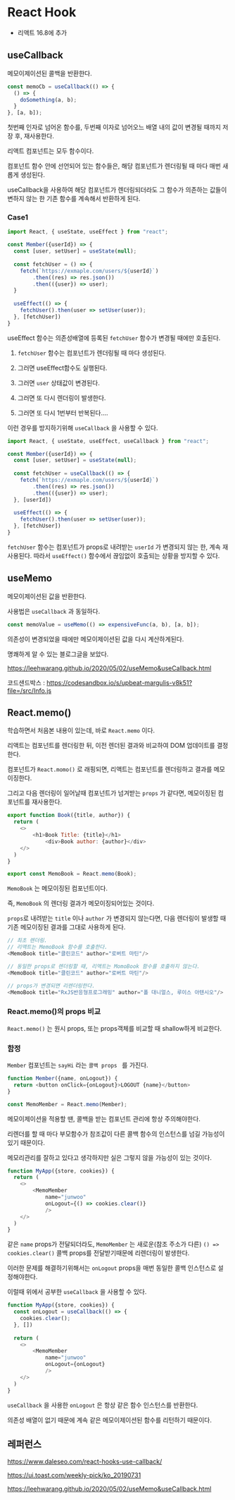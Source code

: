 # React Hook

- 리액트 16.8에 추가



## useCallback

메모이제이션된 콜백을 반환한다.

```javascript
const memoCb = useCallback(() => {
  () => {
    doSomething(a, b);
  }
}, [a, b]);
```

첫번째 인자로 넘어온 함수를, 두번째 이자로 넘어오느 배열 내의 값이 변경될 때까지 저장 후, 재사용한다.

리액트 컴포넌트는 모두 함수이다.

컴포넌트 함수 안에 선언되어 있는 함수들은, 해당 컴포넌트가 렌더링될 때 마다 매번 새롭게 생성된다.

useCallback을 사용하여 해당 컴포넌트가 렌더링되더라도 그 함수가 의존하는 값들이 변하지 않는 한 기존 함수를 계속해서 반환하게 된다.



### Case1

```javascript
import React, { useState, useEffect } from "react";

const Member({userId}) => {
  const [user, setUser] = useState(null);
  
  const fetchUser = () => {
    fetch(`https://exmaple.com/users/${userId}`)
    	.then((res) => res.json())
    	.then(({user}) => user);
  }
  
  useEffect(() => {
    fetchUser().then(user => setUser(user));
  }, [fetchUser])
}
```

useEffect 함수는 의존성배열에 등록된 `fetchUser` 함수가 변경될 때에만 호출된다.

1. `fetchUser` 함수는 컴포넌트가 렌더링될 때 마다 생성된다.

2. 그러면 useEffect함수도 실행된다.

3. 그러면 `user` 상태값이 변경된다.

4. 그러면 또 다시 렌더링이 발생한다.

5. 그러면 또 다시 1번부터 반복된다....



이런 경우를 방지하기위해 `useCallback` 을 사용할 수 있다.

```javascript
import React, { useState, useEffect, useCallback } from "react";

const Member({userId}) => {
  const [user, setUser] = useState(null);
  
  const fetchUser = useCallback(() => {
    fetch(`https://exmaple.com/users/${userId}`)
    	.then((res) => res.json())
    	.then(({user}) => user);
  }, [userId])
  
  useEffect(() => {
    fetchUser().then(user => setUser(user));
  }, [fetchUser])
}
```

`fetchUser` 함수는 컴포넌트가 props로 내려받는 `userId` 가 변경되지 않는 한, 계속 재사용된다.
따라서 `useEffect()` 함수에서 끊임없이 호출되는 상황을 방지할 수 있다.



## useMemo

메모이제이션된 값을 반환한다.

사용법은 `useCallback` 과 동일하다.

```javascript
const memoValue = useMemo(() => expensiveFunc(a, b), [a, b]);
```

의존성이 변경되었을 때에만 메모이제이션된 값을 다시 계산하게된다.

명쾌하게 알 수 있는 블로그글을 보았다.

https://leehwarang.github.io/2020/05/02/useMemo&useCallback.html

코드샌드박스 : https://codesandbox.io/s/upbeat-margulis-v8k51?file=/src/Info.js



## React.memo()

학습하면서 처음본 내용이 있는데, 바로 `React.memo` 이다.

리액트는 컴포넌트를 렌더링한 뒤, 이전 렌더된 결과와 비교하여 DOM 업데이트를 결정한다.

컴포넌트가 `React.momo()` 로 래핑되면, 리액트는 컴포넌트를 렌더링하고 결과를 메모이징한다.

그리고 다음 렌더링이 일어날때 컴포넌트가 넘겨받는 `props` 가 같다면, 메모이징된 컴포넌트를 재사용한다.

```javascript
export function Book({title, author}) {
  return (
  	<>
    	<h1>Book Title: {title}</h1>
			<div>Book author: {author}</div>
    </>
  )
}

export const MemoBook = React.memo(Book);
```

`MemoBook` 는 메모이징된 컴포넌트이다.

즉, `MemoBook` 의 렌더링 결과가 메모이징되어있는 것이다.

`props`로 내려받는 `title` 이나 `author` 가 변경되지 않는다면, 다음 렌더링이 발생할 때 기존 메모이징된 결과를 그대로 사용하게 된다.

```javascript
// 최초 렌더링.
// 리액트는 MemoBook 함수를 호출한다.
<MemoBook title="클린코드" author="로버트 마틴"/>

// 동일한 props로 렌더링할 때, 리액트는 MomoBook 함수를 호출하지 않는다. 
<MemoBook title="클린코드" author="로버트 마틴"/>

// props가 변경되면 리렌더링한다.
<MemoBook title="RxJS반응형프로그래밍" author="폴 대니얼스, 루이스 아텐시오"/>
```



### React.memo()의 props 비교

`React.memo()` 는 원시 props, 또는 props객체를 비교할 때 shallow하게 비교한다.



### 함정

`Member` 컴포넌트는 `sayHi` 라는 `콜백 props ` 를 가진다.

```javascript
function Member({name, onLogout}) {
  return <button onClick={onLogout}>LOGOUT {name}</button>
}

const MemoMember = React.memo(Member);

```

메모이제이션을 적용할 땐, 콜백을 받는 컴포넌트 관리에 항상 주의해야한다.

리렌더를 할 때 마다 부모함수가 참조값이 다른 콜백 함수의 인스턴스를 넘길 가능성이 있기 때문이다.

메모리관리를 잘하고 있다고 생각하지만 실은 그렇지 않을 가능성이 있는 것이다.

```javascript
function MyApp({store, cookies}) {
  return (
  	<>
    	<MemoMember 
    		name="junwoo" 
    		onLogout={() => cookies.clear()}
			/>
    </>
  )
}
```

같은 `name` props가 전달되더라도, `MemoMember` 는 새로운(참조 주소가 다른) `() => cookies.clear()` 콜백 props를 전달받기때문에 리렌더링이 발생한다.

이러한 문제를 해결하기위해서는 `onLogout` props을 매번 동일한 콜백 인스턴스로 설정해야한다.

이럴때 위에서 공부한 `useCallback` 을 사용할 수 있다.

```javascript
function MyApp({store, cookies}) {
  const onLogout = useCallback(() => {
    cookies.clear();
  }, [])
  
  return (
  	<>
    	<MemoMember 
    		name="junwoo" 
    		onLogout={onLogout}
			/>
    </>
  )
}
```

`useCallback` 을 사용한 `onLogout` 은 항상 같은 함수 인스턴스를 반환한다.

의존성 배열이 없기 때문에 계속 같은 메모이제이션된 함수를 리턴하기 때문이다.







## 레퍼런스

https://www.daleseo.com/react-hooks-use-callback/

https://ui.toast.com/weekly-pick/ko_20190731

https://leehwarang.github.io/2020/05/02/useMemo&useCallback.html